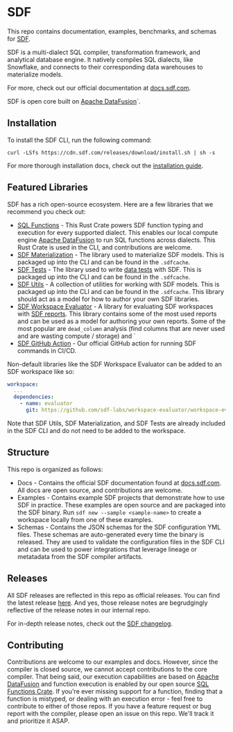 # SDF

This repo contains documentation, examples, benchmarks, and schemas for [SDF](https://sdf.com). 

SDF is a multi-dialect SQL compiler, transformation framework, and analytical database engine. It natively compiles SQL dialects, like Snowflake, and connects to their corresponding data warehouses to materialize models.

For more, check out our official documentation at [docs.sdf.com](https://docs.sdf.com).

SDF is open core built on [Apache DataFusion](https://datafusion.apache.org/)`.

## Installation

To install the SDF CLI, run the following command:

```shell
curl -LSfs https://cdn.sdf.com/releases/download/install.sh | sh -s
```

For more thorough installation docs, check out the [installation guide](https://docs.sdf.com/guide/install).

## Featured Libraries

SDF has a rich open-source ecosystem. Here are a few libraries that we recommend you check out:

- [SQL Functions](https://github.com/sdf-labs/sql-functions) - This Rust Crate powers SDF function typing and execution for every supported dialect. This enables our local compute engine [Apache DataFusion](https://datafusion.apache.org/) to run SQL functions across dialects. This Rust Crate is used in the CLI, and contributions are welcome.
- [SDF Materialization](https://github.com/sdf-labs/materialization) - The library used to materialize SDF models. This is packaged up into the CLI and can be found in the `.sdfcache`.
- [SDF Tests](https://github.com/sdf-labs/tests) - The library used to write [data tests](https://docs.sdf.com/guide/data-quality/tests) with SDF. This is packaged up into the CLI and can be found in the `.sdfcache`.
- [SDF Utils](https://github.com/sdf-labs/utils) - A collection of utilities for working with SDF models. This is packaged up into the CLI and can be found in the `.sdfcache`. This library should act as a model for how to author your own SDF libraries.
- [SDF Workspace Evaluator](https://github.com/sdf-labs/workspace-evaluator) - A library for evaluating SDF workspaces with [SDF reports](https://docs.sdf.com/guide/data-quality/reports). This library contains some of the most used reports and can be used as a model for authoring your own reports. Some of the most popular are `dead_column` analysis (find columns that are never used and are wasting compute / storage) and `
- [SDF GitHub Action](https://github.com/sdf-labs/sdf-action) - Our official GitHub action for running SDF commands in CI/CD.

Non-default libraries like the SDF Workspace Evaluator can be added to an SDF workspace like so:

```yml
workspace:
  ...
  dependencies:
    - name: evaluator
      git: https://github.com/sdf-labs/workspace-evaluator/workspace-evaluator.git
```

Note that SDF Utils, SDF Materialization, and SDF Tests are already included in the SDF CLI and do not need to be added to the workspace.

## Structure

This repo is organized as follows:
  - Docs - Contains the official SDF documentation found at [docs.sdf.com](https://docs.sdf.com). All docs are open source, and contributions are welcome.
  - Examples - Contains example SDF projects that demonstrate how to use SDF in practice. These examples are open source and are packaged into the SDF binary. Run `sdf new --sample <sample-name>` to create a workspace locally from one of these examples.
  - Schemas - Contains the JSON schemas for the SDF configuration YML files. These schemas are auto-generated every time the binary is released. They are used to validate the configuration files in the SDF CLI and can be used to power integrations that leverage lineage or metatadata from the SDF compiler artifacts.

## Releases

All SDF releases are reflected in this repo as official releases. You can find the latest release [here](https://github.com/sdf-labs/sdf-docs/releases). And yes, those release notes are begrudgingly reflective of the release notes in our internal repo.

For in-depth release notes, check out the [SDF changelog](https://docs.sdf.com/releases/latest).

## Contributing

Contributions are welcome to our examples and docs. However, since the compiler is closed source, we cannot accept contributions to the core compiler. That being said, our execution capabilities are based on [Apache DataFusion](https://datafusion.apache.org/) and function execution is enabled by our open source [SQL Functions Crate](https://github.com/sdf-labs/sql-functions). If you're ever missing support for a function, finding that a function is mistyped, or dealing with an execution error - feel free to contribute to either of those repos. If you have a feature request or bug report with the compiler, please open an issue on this repo. We'll track it and prioritize it ASAP. 
